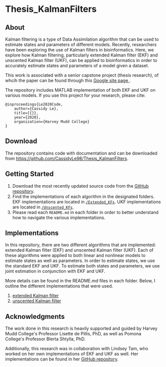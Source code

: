 # Thesis_KalmanFilters

## About
Kalman filtering is a type of Data Assimilation algorithm that can be used to estimate states and parameters of different models. Recently, researchers have been exploring the use of Kalman filters in bioinformatics. Here, we explore how Kalman filtering, particularly extended Kalman filter (EKF) and unscented Kalman filter (UKF), can be applied to bioinformatics in order to accurately estimate states and parameters of a model given a dataset.

This work is associated with a senior capstone project (thesis research), of whcih the paper can be found through this [Google site page ](https://sites.google.com/g.hmc.edu/cle/thesis).

The repository includes MATLAB implementation of both EKF and UKF on various models. If you use this project for your research, please cite:
```
@inproceedings{Le2020Code,
    author={Cassidy Le},
    title={{}},
    year={2020},
    organization={Harvey Mudd College}
}
```

## Download
The repository contains code with documentation and can be downloaded from <https://github.com/CassidyLe98/Thesis_KalmanFilters>.

## Getting Started
1. Download the most recently updated source code from the [GitHub repository](https://github.com/CassidyLe98/Thesis_KalmanFilters).
2. Find the implementations of each algorithm in the designated folders. EKF implementations are located in [`/Extended_KFs`](https://github.com/CassidyLe98/Thesis_KalmanFilters/Extended_KFs). UKF implementations are located in [`/Unscented_KFs`](https://github.com/CassidyLe98/Thesis_KalmanFilters/Unscented_KFs).
3. Please read each `README.md` in each folder in order to better understand how to navigate the various implementations.

## Implementations
In this repository, there are two different algorithms that are implemented: extended Kalman filter (EKF) and unscented Kalman filter (UKF). Each of these algorithms were applied to both linear and nonlinear models to estimate states as well as parameters. In order to estimate states, we use the standard EKF and UKF. To estimate both states and parameters, we use joint estimation in conjunction with EKF and UKF.

More details can be found in the README.md files in each folder. Below, I outline the different implementations that were used.
1. [extended Kalman filter](https://github.com/CassidyLe98/Thesis_KalmanFilters/Extended_KFs)
2. [unscented Kalman filter](https://github.com/CassidyLe98/Thesis_KalmanFilters/Unscented_KFs)

## Acknowledgments
The work done in this research is heavily supported and guided by Harvey Mudd College's Professor Lisette de Pillis, PhD, as well as Pomona College's Professor Blerta Shtylla, PhD.

Additionally, this research was in collaboration with Lindsey Tam, who worked on her own implementations of EKF and UKF as well. Her implementations can be found in her [GitHub repository](https://github.com/lindseytam/LT_thesis/tree/master/code).
